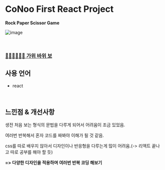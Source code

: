 # CoNoo First React Project

**Rock Paper Scissor Game**

![image](https://github.com/user-attachments/assets/78597c57-50a1-4ebe-8994-cb6417fe0dd1)


<br>

### **[✌🏻✊🏻✋🏻 가위 바위 보](https://jihyoung-rps-game-final.netlify.app/)**

## 사용 언어
* react

<br>

## **느낀점 & 개선사항**
생전 처음 보는 형식의 문법을 다루게 되어서 어려움이 조금 있었음.

여러번 반복해서 혼자 코드를 짜봐야 이해가 될 것 같음.

css를 따로 배우지 않아서 디자인이나 반응형을 다루는게 많이 어려움.(-> 리액트 끝나고 따로 공부를 해야 할 듯)

**=> 다양한 디자인을 적용하며 여러번 반복 코딩 해보기**
